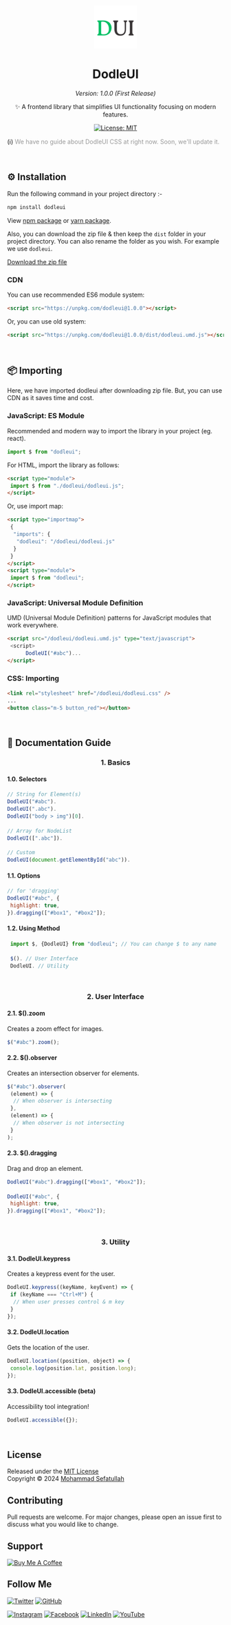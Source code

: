 <p align="center">
  <img alt="DodleUI" src="assets/dodleui-logo.png" height="100" />
</p>
<h1 align="center">DodleUI</h1>
<p align="center">
    <i>Version: 1.0.0 (First Release)</i>
</p>
<p align="center">✨ A frontend library that simplifies UI functionality focusing on modern features.</p>

<p align="center">
    <a href="https://github.com/mosefatullah/dodleui/blob/master/LICENSE">
        <img alt="License: MIT" src="https://img.shields.io/badge/License-MIT-blue.svg" />
    </a>
</p>

<p>(ℹ️) <span style="color: #999">We have no guide about DodleUI CSS at right now. Soon, we'll update it.</span></p>

<br/>

## ⚙️ Installation

Run the following command in your project directory :-

```bash
npm install dodleui
```

<p>View <a href="https://npmjs.com/package/dodleui" target="_blank">npm package</a> or <a href="https://yarnpkg.com/package/dodleui" target="_blank">yarn package</a>.</p>

Also, you can download the zip file & then keep the `dist` folder in your project directory. You can also rename the folder as you wish. For example we use `dodleui`.

<a href="https://github.com/mosefatullah/dodleui/zipball/main">Download the zip file</a>

### CDN

You can use recommended ES6 module system:
```html
<script src="https://unpkg.com/dodleui@1.0.0"></script>
```
Or, you can use old system:
```html
<script src="https://unpkg.com/dodleui@1.0.0/dist/dodleui.umd.js"></script>
```

<br/>

## 📦 Importing

Here, we have imported dodleui after downloading zip file. But, you can use CDN as it saves time and cost.

### JavaScript: ES Module

Recommended and modern way to import the library in your project (eg. react).

```js
import $ from "dodleui";
```

For HTML, import the library as follows:

```html
<script type="module">
 import $ from "./dodleui/dodleui.js";
</script>
```

Or, use import map:

```html
<script type="importmap">
 {
  "imports": {
   "dodleui": "/dodleui/dodleui.js"
  }
 }
</script>
<script type="module">
 import $ from "dodleui";
</script>
```

### JavaScript: Universal Module Definition

UMD (Universal Module Definition) patterns for JavaScript modules that work everywhere.

```html
<script src="/dodleui/dodleui.umd.js" type="text/javascript">
 <script>
      DodleUI("#abc")...
</script>
```

### CSS: Importing

```html
<link rel="stylesheet" href="/dodleui/dodleui.css" />
...
<button class="m-5 button_red"></button>
```

<br/>

## 📖 Documentation Guide

<h3 align="center">1. Basics</h3>

#### 1.0. Selectors

```javascript
// String for Element(s)
DodleUI("#abc").
DodleUI(".abc").
DodleUI("body > img")[0].

// Array for NodeList
DodleUI([".abc"]).

// Custom
DodleUI(document.getElementById("abc")).
```

#### 1.1. Options

```javascript
// for 'dragging'
DodleUI("#abc", {
 highlight: true,
}).dragging(["#box1", "#box2"]);
```

#### 1.2. Using Method

```javascript
 import $, {DodleUI} from "dodleui"; // You can change $ to any name

 $(). // User Interface
 DodleUI. // Utility
```

<br/>

<h3 align="center">2. User Interface</h3>

#### 2.1. $().zoom

Creates a zoom effect for images.

```javascript
$("#abc").zoom();
```

#### 2.2. $().observer

Creates an intersection observer for elements.

```javascript
$("#abc").observer(
 (element) => {
  // When observer is intersecting
 },
 (element) => {
  // When observer is not intersecting
 }
);
```

#### 2.3. $().dragging

Drag and drop an element.

```javascript
DodleUI("#abc").dragging(["#box1", "#box2"]);

DodleUI("#abc", {
 highlight: true,
}).dragging(["#box1", "#box2"]);
```

<br/>

<h3 align="center">3. Utility</h3>

#### 3.1. DodleUI.keypress

Creates a keypress event for the user.

```javascript
DodleUI.keypress((keyName, keyEvent) => {
 if (keyName === "Ctrl+M") {
  // When user presses control & m key
 }
});
```

#### 3.2. DodleUI.location

Gets the location of the user.

```javascript
DodleUI.location((position, object) => {
 console.log(position.lat, position.long);
});
```

#### 3.3. DodleUI.accessible (beta)

Accessibility tool integration!

```javascript
DodleUI.accessible({});
```

<br/>

## License

Released under the [MIT License](https://github.com/mosefatullah/dodleui/blob/main/LICENSE) <br/>
Copyright © 2024 [Mohammad Sefatullah]()

## Contributing

Pull requests are welcome. For major changes, please open an issue first to discuss what you would like to change.

## Support

<a href="https://www.buymeacoffee.com/mosefatullah" target="_blank"><img src="https://cdn.buymeacoffee.com/buttons/v2/default-yellow.png" alt="Buy Me A Coffee" height="33px" width="120px"></a>

## Follow Me

[![Twitter](https://img.shields.io/twitter/follow/mosefatullah?style=social)](https://twitter.com/mosefatullah)
[![GitHub](https://img.shields.io/github/followers/mosefatullah?style=social)](https://github.com/mosefatullah)

[![Instagram](https://img.shields.io/badge/Instagram-mosefatullah-red?style=flat-square&logo=instagram)](https://www.instagram.com/mosefatullah/)
[![Facebook](https://img.shields.io/badge/Facebook-mosefatullah-blue?style=flat-square&logo=facebook)](https://www.facebook.com/mosefatullah/)
[![LinkedIn](https://img.shields.io/badge/LinkedIn-mosefatullah-blue?style=flat-square&logo=linkedin)](https://www.linkedin.com/in/mosefatullah/)
[![YouTube](https://img.shields.io/badge/YouTube-mosefatullah-red?style=flat-square&logo=youtube)](https://www.youtube.com/@mohammad-sefatullah)
